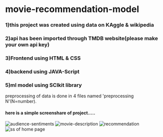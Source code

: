 # movie-recommendation-model
### 1)this project was created using data on KAggle & wikipedia
### 2)api has been imported through TMDB website(please make your own api key)
### 3)Frontend using HTML & CSS
### 4)backend using JAVA-Script
### 5)ml model using SCIkit library 

preprocessing of data is done in 4 files named 'preprocessing N'(N=number). 
#### here is a simple screenshare of project.....

![audience-sentiments](https://user-images.githubusercontent.com/67919888/126861385-8befabc6-652b-49bb-880b-b53d7b60572a.PNG)
![movie-description](https://user-images.githubusercontent.com/67919888/126861389-0fdcec4c-b969-431c-b5f1-7930c83450e3.PNG)
![recommendation](https://user-images.githubusercontent.com/67919888/126861393-31ba0887-9f66-4a32-901c-ea1541174e67.PNG)
![ss of home page](https://user-images.githubusercontent.com/67919888/126861402-88b1619a-cf08-418d-a151-faea29172568.PNG)

